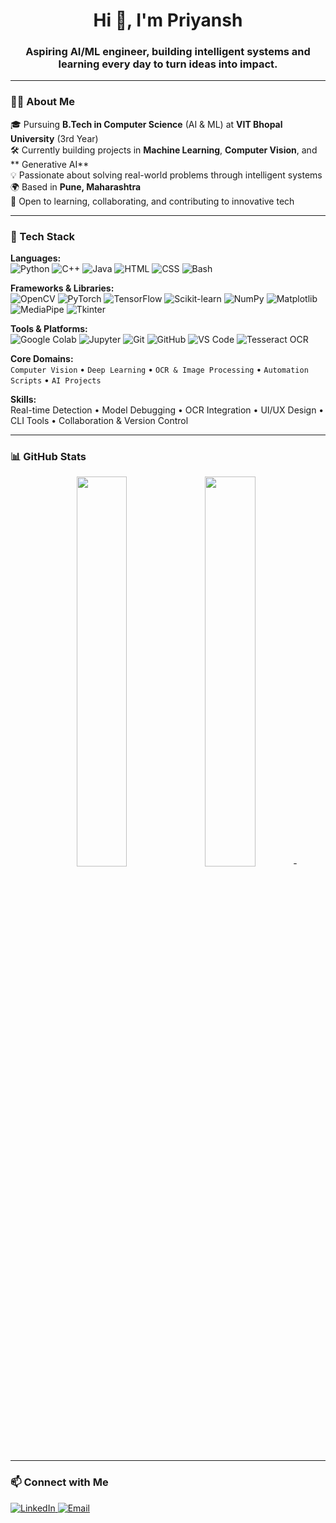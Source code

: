 <h1 align="center">Hi 👋, I'm Priyansh</h1>

<h3 align="center">Aspiring AI/ML engineer, building intelligent systems and learning every day to turn ideas into impact.</h3>




---

### 👨‍💻 About Me

🎓 Pursuing **B.Tech in Computer Science** (AI & ML) at **VIT Bhopal University** (3rd Year)  
🛠 Currently building projects in **Machine Learning**, **Computer Vision**, and ** Generative AI**  
💡 Passionate about solving real-world problems through intelligent systems  
🌍 Based in **Pune, Maharashtra**  
🎯 Open to learning, collaborating, and contributing to innovative tech

---

### 🧰 Tech Stack

**Languages:**  
![Python](https://img.shields.io/badge/Python-3776AB?style=flat&logo=python&logoColor=white)
![C++](https://img.shields.io/badge/C++-00599C?style=flat&logo=c%2B%2B&logoColor=white)
![Java](https://img.shields.io/badge/Java-007396?style=flat&logo=java&logoColor=white)
![HTML](https://img.shields.io/badge/HTML5-E34F26?style=flat&logo=html5&logoColor=white)
![CSS](https://img.shields.io/badge/CSS3-1572B6?style=flat&logo=css3&logoColor=white)
![Bash](https://img.shields.io/badge/Bash-4EAA25?style=flat&logo=gnubash&logoColor=white)

**Frameworks & Libraries:**  
![OpenCV](https://img.shields.io/badge/OpenCV-5C3EE8?style=flat&logo=opencv&logoColor=white)
![PyTorch](https://img.shields.io/badge/PyTorch-EE4C2C?style=flat&logo=pytorch&logoColor=white)
![TensorFlow](https://img.shields.io/badge/TensorFlow-FF6F00?style=flat&logo=tensorflow&logoColor=white)
![Scikit-learn](https://img.shields.io/badge/scikit--learn-F7931E?style=flat&logo=scikit-learn&logoColor=white)
![NumPy](https://img.shields.io/badge/NumPy-013243?style=flat&logo=numpy&logoColor=white)
![Matplotlib](https://img.shields.io/badge/Matplotlib-11557C?style=flat)
![MediaPipe](https://img.shields.io/badge/MediaPipe-FF6F00?style=flat&logo=mediapipe&logoColor=white)
![Tkinter](https://img.shields.io/badge/Tkinter-FFCC00?style=flat)

**Tools & Platforms:**  
![Google Colab](https://img.shields.io/badge/Google%20Colab-F9AB00?style=flat&logo=googlecolab&logoColor=white)
![Jupyter](https://img.shields.io/badge/Jupyter-F37626?style=flat&logo=jupyter&logoColor=white)
![Git](https://img.shields.io/badge/Git-F05032?style=flat&logo=git&logoColor=white)
![GitHub](https://img.shields.io/badge/GitHub-181717?style=flat&logo=github&logoColor=white)
![VS Code](https://img.shields.io/badge/VS%20Code-007ACC?style=flat&logo=visualstudiocode&logoColor=white)
![Tesseract OCR](https://img.shields.io/badge/Tesseract-35495E?style=flat)

**Core Domains:**  
`Computer Vision` • `Deep Learning` • `OCR & Image Processing`  • `Automation Scripts` • `AI Projects`

**Skills:**  
Real-time Detection  • Model Debugging • OCR Integration • UI/UX Design • CLI Tools • Collaboration & Version Control


---

### 📊 GitHub Stats

<p align="center">
  <img width="40%" src="https://github-readme-stats.vercel.app/api?username=290Priyansh&show_icons=true&theme=radical&hide_border=true" />
   <img width="40%" src="https://github-readme-stats.vercel.app/api/top-langs/?username=290Priyansh&layout=compact&theme=radical&hide_border=true" />-
</p>

---

### 📫 Connect with Me

<p align="left">
  <a href="https://www.linkedin.com/in/priyanshvaish/" target="_blank">
    <img src="https://img.shields.io/badge/LinkedIn-0077B5?style=flat&logo=linkedin&logoColor=white" alt="LinkedIn">
  </a>
  <a href="mailto:priyanshv.29@gmail.com">
    <img src="https://img.shields.io/badge/Email-D14836?style=flat&logo=gmail&logoColor=white" alt="Email">
  </a>
</p>

  

